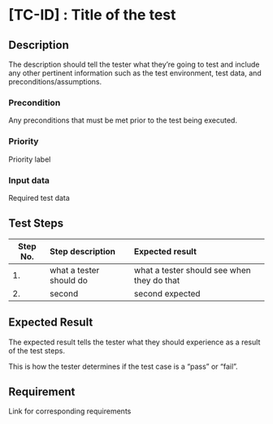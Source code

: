 # [TC-ID] : Title of the test

## Description

The description should tell the tester what they’re going to test and include any other pertinent information such as the test environment, test data, and preconditions/assumptions.

### Precondition

Any preconditions that must be met prior to the test being executed.

### Priority
Priority label


### Input data

Required test data

## Test Steps
| Step No.      | Step description        | Expected result   |
|-------------|:-------------|:-----|
| 1. | what a tester should do | what a tester should see when they do that |
| 2. | second | second expected |


## Expected Result

The expected result tells the tester what they should experience as a result of the test steps.

This is how the tester determines if the test case is a “pass” or “fail”.

  ## Requirement
  
  Link for corresponding requirements
